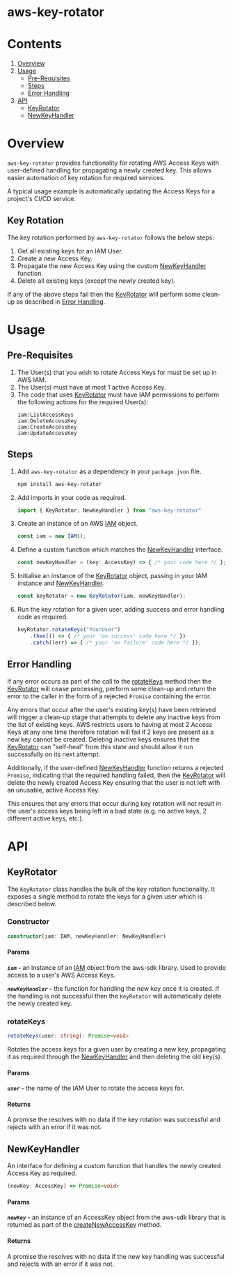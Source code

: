 # aws-key-rotator

# Contents
1. [Overview](#Overview)
2. [Usage](#Usage)
   - [Pre-Requisites](#Pre-Requisites)
   - [Steps](#Steps)
   - [Error Handling](#Error-Handling)
3. [API](#API)
   - [KeyRotator](#KeyRotator)
   - [NewKeyHandler](#NewKeyHandler)

# Overview
`aws-key-rotator` provides functionality for rotating AWS Access Keys with user-defined handling for propagating a newly created key. This allows easier automation of key rotation for required services.

A typical usage example is automatically updating the Access Keys for a project's CI/CD service.

## Key Rotation
The key rotation performed by `aws-key-rotator` follows the below steps:
1. Get all existing keys for an IAM User.
2. Create a new Access Key.
3. Propagate the new Access Key using the custom [NewKeyHandler](#NewKeyHandler) function.
4. Delete all existing keys (except the newly created key).

If any of the above steps fail then the [KeyRotator](#KeyRotator) will perform some clean-up as described in [Error Handling](#Error-Handling).

# Usage
## Pre-Requisites
1. The User(s) that you wish to rotate Access Keys for must be set up in AWS IAM.
2. The User(s) must have at most 1 active Access Key.
3. The code that uses [KeyRotator](#KeyRotator) must have IAM permissions to perform the following actions for the required User(s):
    ```
    iam:ListAccessKeys
    iam:DeleteAccessKey
    iam:CreateAccessKey
    iam:UpdateAccessKey
    ```

## Steps
1. Add `aws-key-rotator` as a dependency in your `package.json` file.
    ```bash
    npm install aws-key-rotator
    ```
2. Add imports in your code as required.
    ```typescript
    import { KeyRotator, NewKeyHandler } from "aws-key-rotator"
    ```
3. Create an instance of an AWS [IAM](https://docs.aws.amazon.com/AWSJavaScriptSDK/latest/AWS/IAM.html) object.
   ```typescript
   const iam = new IAM();
   ```
4. Define a custom function which matches the [NewKeyHandler](#NewKeyHandler) interface.
   ```typescript
   const newKeyHandler = (key: AccessKey) => { /* your code here */ };
   ```
5. Initialise an instance of the [KeyRotator](#KeyRotator) object, passing in your IAM instance and [NewKeyHandler](#NewKeyHandler).
    ```typescript
    const keyRotator = new KeyRotator(iam, newKeyHandler);
    ```
6. Run the key rotation for a given user, adding success and error handling code as required.
    ```typescript
    keyRotator.rotateKeys("YourUser")
        .then(() => { /* your 'on success' code here */ })
        .catch((err) => { /* your 'on failure' code here */ });
    ```

## Error Handling
If any error occurs as part of the call to the [rotateKeys](#rotateKeys) method then the [KeyRotator](#KeyRotator) will cease processing, perform some clean-up and return the error to the caller in the form of a rejected `Promise` containing the error.

Any errors that occur after the user's existing key(s) have been retrieved will trigger a clean-up stage that attempts to delete any inactive keys from the list of existing keys. AWS restricts users to having at most 2 Access Keys at any one time therefore rotation will fail if 2 keys are present as a new key cannot be created. Deleting inactive keys ensures that the [KeyRotator](#KeyRotator) can "self-heal" from this state and should allow it run successfully on its next attempt.

Additionally, if the user-defined [NewKeyHandler](#NewKeyHandler) function returns a rejected `Promise`, indicating that the required handling failed, then the [KeyRotator](#KeyRotator) will delete the newly created Access Key ensuring that the user is not left with an unusable, active Access Key.

This ensures that any errors that occur during key rotation will not result in the user's access keys being left in a bad state (e.g. no active keys, 2 different active keys, etc.).

# API

## KeyRotator
The `KeyRotator` class handles the bulk of the key rotation functionality. It exposes a single method to rotate the keys for a given user which is described below.

### Constructor
```typescript
constructor(iam: IAM, newKeyHandler: NewKeyHandler)
```
#### Params
***`iam` -*** an instance of an [IAM](https://docs.aws.amazon.com/AWSJavaScriptSDK/latest/AWS/IAM.html) object from the aws-sdk library. Used to provide access to a user's AWS Access Keys.

***`newKeyHandler` -*** the function for handling the new key once it is created. If the handling is not successful then the `KeyRotator` will automatically delete the newly created key.

### rotateKeys
```typescript
rotateKeys(user: string): Promise<void>
```
Rotates the access keys for a given user by creating a new key, propagating it as required through the [NewKeyHandler](#NewKeyHandler) and then deleting the old key(s).

#### Params
***`user` -*** the name of the IAM User to rotate the access keys for.

#### Returns
A promise the resolves with no data if the key rotation was successful and rejects with an error if it was not.


## NewKeyHandler
An interface for defining a custom function that handles the newly created Access Key as required.
```typescript
(newKey: AccessKey) => Promise<void>
```
#### Params
***`newKey` -*** an instance of an AccessKey object from the aws-sdk library that is returned as part of the [createNewAccessKey](https://docs.aws.amazon.com/AWSJavaScriptSDK/latest/AWS/IAM.html#createAccessKey-property) method.

#### Returns
A promise the resolves with no data if the new key handling was successful and rejects with an error if it was not.